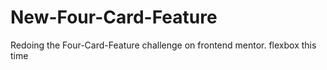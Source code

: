 # New-Four-Card-Feature
Redoing the Four-Card-Feature challenge on frontend mentor. flexbox this time 
